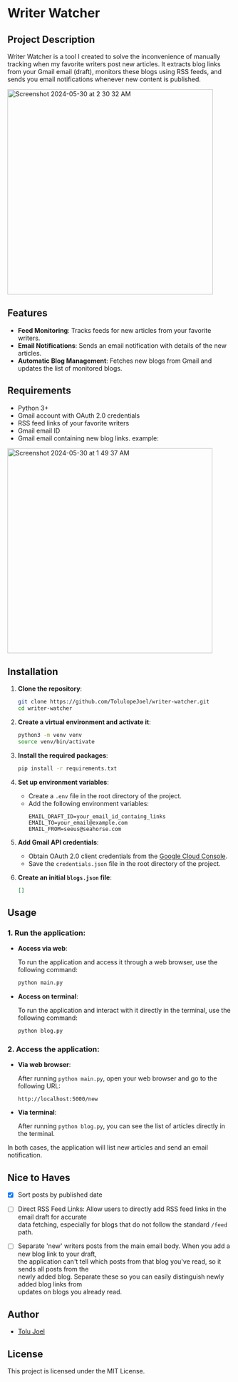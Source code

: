 # Writer Watcher

## Project Description

Writer Watcher is a tool I created to solve the inconvenience of manually tracking when my favorite writers post new articles. It extracts blog links from your Gmail email (draft), monitors these blogs using RSS feeds, and sends you email notifications whenever new content is published.

<img width="461" alt="Screenshot 2024-05-30 at 2 30 32 AM" src="https://github.com/TolulopeJoel/gmail-writer-watcher/assets/95661346/b2bb9a38-331d-464a-ba28-b0cab83e929a">

## Features

- **Feed Monitoring**: Tracks feeds for new articles from your favorite writers.
- **Email Notifications**: Sends an email notification with details of the new articles.
- **Automatic Blog Management**: Fetches new blogs from Gmail and updates the list of monitored blogs.

## Requirements

- Python 3+
- Gmail account with OAuth 2.0 credentials
- RSS feed links of your favorite writers
- Gmail email ID
- Gmail email containing new blog links.
example:
<img width="460" alt="Screenshot 2024-05-30 at 1 49 37 AM" src="https://github.com/TolulopeJoel/gmail-writer-watcher/assets/95661346/ac34b6a1-58e6-47c3-94cc-28ba466caa42">

## Installation

1. **Clone the repository**:
   ```bash
   git clone https://github.com/TolulopeJoel/writer-watcher.git
   cd writer-watcher
   ```

2. **Create a virtual environment and activate it**:
   ```bash
   python3 -m venv venv
   source venv/bin/activate
   ```

3. **Install the required packages**:
   ```bash
   pip install -r requirements.txt
   ```

4. **Set up environment variables**:
   - Create a `.env` file in the root directory of the project.
   - Add the following environment variables:
     ```
     EMAIL_DRAFT_ID=your_email_id_containg_links
     EMAIL_TO=your_email@example.com
     EMAIL_FROM=seeus@seahorse.com
     ```

5. **Add Gmail API credentials**:
   - Obtain OAuth 2.0 client credentials from the [Google Cloud Console](https://console.cloud.google.com/).
   - Save the `credentials.json` file in the root directory of the project.

6. **Create an initial `blogs.json` file**:
   ```json
   []
   ```


## Usage

### 1. **Run the application**:

- **Access via web**:
  
  To run the application and access it through a web browser, use the following command:
  
  ```bash
  python main.py
  ```

- **Access on terminal**:

  To run the application and interact with it directly in the terminal, use the following command:
  
  ```bash
  python blog.py
  ```

### 2. **Access the application**:

- **Via web browser**:
  
  After running `python main.py`, open your web browser and go to the following URL:
  
  ```
  http://localhost:5000/new
  ```

- **Via terminal**:
  
  After running `python blog.py`, you can see the list of articles directly in the terminal.

In both cases, the application will list new articles and send an email notification.


## Nice to Haves

- [x] Sort posts by published date
- [ ] Direct RSS Feed Links: Allow users to directly add RSS feed links in the email draft for accurate <br />
data fetching, especially for blogs that do not follow the standard `/feed` path.
- [ ] Separate 'new' writers posts from the main email body. When you add a new blog link to your draft,<br />
the application can't tell which posts from that blog you've read, so it sends all posts from the<br />
newly added blog. Separate these so you can easily distinguish newly added blog links from<br />
updates on blogs you already read.


## Author

- [Tolu Joel](https://tolulopejoel.github.io/)


## License

This project is licensed under the MIT License.
